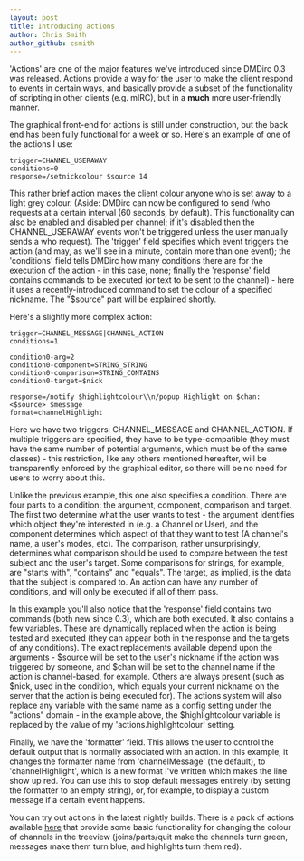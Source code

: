 ```yaml
---
layout: post
title: Introducing actions
author: Chris Smith
author_github: csmith
---
```

'Actions' are one of the major features we've introduced since DMDirc 0.3 was released.  Actions provide a way for the user to make the client respond to events in certain ways, and basically provide a subset of the functionality of scripting in other clients (e.g. mIRC), but in a **much** more user-friendly manner.

The graphical front-end for actions is still under construction, but the back end has been fully functional for a week or so. Here's an example of one of the actions I use:

    trigger=CHANNEL_USERAWAY
    conditions=0
    response=/setnickcolour $source 14

This rather brief action makes the client colour anyone who is set away to a light grey colour.  (Aside: DMDirc can now be configured to send /who requests at a certain interval (60 seconds, by default).  This functionality can also be enabled and disabled per channel; if it's disabled then the CHANNEL_USERAWAY events won't be triggered unless the user manually sends a who request).  The 'trigger' field specifies which event triggers the action (and may, as we'll see in a minute, contain more than one event);  the 'conditions' field tells DMDirc how many conditions there are for the execution of the action - in this case, none; finally the 'response' field contains commands to be executed (or text to be sent to the channel) - here it uses a recently-introduced command to set the colour of a specified nickname.  The "$source" part will be explained shortly.

Here's a slightly more complex action:

    trigger=CHANNEL_MESSAGE|CHANNEL_ACTION
    conditions=1
    
    condition0-arg=2
    condition0-component=STRING_STRING
    condition0-comparison=STRING_CONTAINS
    condition0-target=$nick

    response=/notify $highlightcolour\\n/popup Highlight on $chan: <$source> $message
    format=channelHighlight

Here we have two triggers: CHANNEL_MESSAGE and CHANNEL_ACTION.  If multiple triggers are specified, they have to be type-compatible (they must have the same number of potential arguments, which must be of the same classes) - this restriction, like any others mentioned hereafter, will be transparently enforced by the graphical editor, so there will be no need for users to worry about this.

Unlike the previous example, this one also specifies a condition.  There are four parts to a condition: the argument, component, comparison and target.  The first two determine what the user wants to test - the argument identifies which object they're interested in (e.g. a Channel or User), and the component determines which aspect of that they want to test (A channel's name, a user's modes, etc).  The comparison, rather unsurprisingly, determines what comparison should be used to compare between the test subject and the user's target.  Some comparisons for strings, for example, are "starts with", "contains" and "equals".  The target, as implied, is the data that the subject is compared to. An action can have any number of conditions, and will only be executed if all of them pass.

In this example you'll also notice that the 'response' field contains two commands (both new since 0.3), which are both executed.  It also contains a few variables.  These are dynamically replaced when the action is being tested and executed (they can appear both in the response and the targets of any conditions).  The exact replacements available depend upon the arguments - $source will be set to the user's nickname if the action was triggered by someone, and $chan will be set to the channel name if the action is channel-based, for example.  Others are always present (such as $nick, used in the condition, which equals your current nickname on the server that the action is being executed for).  The actions system will also replace any variable with the same name as a config setting under the "actions" domain - in the example above, the $highlightcolour variable is replaced by the value of my 'actions.highlightcolour' setting.

Finally, we have the 'formatter' field. This allows the user to control the default output that is normally associated with an action.  In this example, it changes the formatter name from 'channelMessage' (the default), to 'channelHighlight', which is a new format I've written which makes the line show up red.  You can use this to stop default messages entirely (by setting the formatter to an empty string), or, for example, to display a custom message if a certain event happens.

You can try out actions in the latest nightly builds.  There is a pack of actions available [here](http://dmdirc.googlecode.com/files/chancolours.zip) that provide some basic functionality for changing the colour of channels in the treeview (joins/parts/quit make the channels turn green, messages make them turn blue, and highlights turn them red).